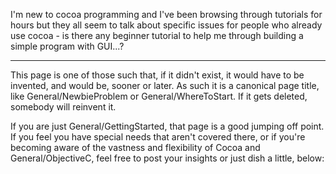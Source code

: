 I'm new to cocoa programming and I've been browsing through tutorials for hours but they all seem to talk about specific issues for people who already use cocoa - is there any beginner tutorial to help me through building a simple program with GUI...?

----

This page is one of those such that, if it didn't exist, it would have to be invented, and would be, sooner or later. As such it is a canonical page title, like General/NewbieProblem or General/WhereToStart. If it gets deleted, somebody will reinvent it.

If you are just General/GettingStarted, that page is a good jumping off point. If you feel you have special needs that aren't covered there, or if you're becoming aware of the vastness and flexibility of Cocoa and General/ObjectiveC, feel free to post your insights or just dish a little, below:
